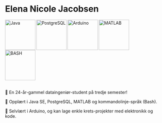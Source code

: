 
# Elena Nicole Jacobsen

<div>
      <img align = "left" alt = "Java" width = "100px" src="https://cdn.jsdelivr.net/gh/devicons/devicon@latest/icons/java/java-original-wordmark.svg" />
      <img align = "left" alt = "PostgreSQL" width = "100px" src="https://cdn.jsdelivr.net/gh/devicons/devicon@latest/icons/postgresql/postgresql-plain-wordmark.svg" />
      <img align = "left" alt = "Arduino" width = "100px" src="https://cdn.jsdelivr.net/gh/devicons/devicon@latest/icons/arduino/arduino-original-wordmark.svg" />
      <img align = "left" alt = "MATLAB" width = "100px" src="https://cdn.jsdelivr.net/gh/devicons/devicon@latest/icons/matlab/matlab-original.svg" />
      <img align = "center" alt = "BASH" width = "100px" src="https://cdn.jsdelivr.net/gh/devicons/devicon@latest/icons/bash/bash-plain.svg" />
</div>
          
<br>

📌 En 24-år-gammel dataingeniør-student på tredje semester!

📌 Opplært i Java SE, PostgreSQL, MATLAB og kommandolinje-språk (Bash).

📌 Selvlært i Arduino, og kan lage enkle krets-projekter med elektronikk og kode.
